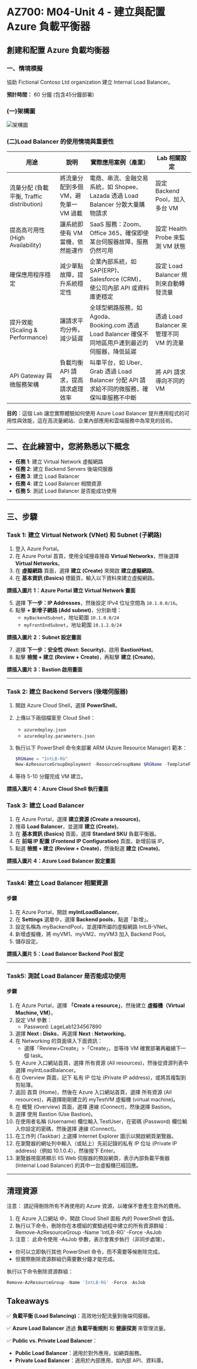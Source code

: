 # AZ700: M04-Unit 4 - 建立與配置 Azure 負載平衡器

## 創建和配置 Azure 負載均衡器

### 一、情境模擬

協助 Fictional Contoso Ltd organization 建立 Internal Load Balancer。


**預計時間：** 60 分鐘 (包含45分鐘部署)

### (一)架構圖 
![架構圖](./image\m2u4\1_Framework.png)
### (二)Load Balancer 的使用情境與重要性

| 用途 | 說明 | 實際應用案例（產業） | Lab 相關設定 |
|------|------|----------------|-------------|
| 流量分配 (負載平衡, Traffic distribution) | 將流量分配到多個 VM，避免單一 VM 過載 | 電商、串流、金融交易系統，如 Shopee、Lazada 透過 Load Balancer 分散大量購物請求 | 設定 Backend Pool，加入多台 VM |
| 提高高可用性 (High Availability) | 讓系統即使有 VM 當機，依然能運作 | SaaS 服務：Zoom、Office 365，確保即使某台伺服器故障，服務仍然可用 | 設定 Health Probe 來監測 VM 狀態 |
| 確保應用程序穩定 | 減少單點故障，提升系統穩定性 | 企業內部系統，如 SAP(ERP)、Salesforce (CRM)，使公司內部 API 或資料庫更穩定 | 設定 Load Balancer 規則來自動轉發流量 |
| 提升效能 (Scaling & Performance) | 讓請求平均分佈，減少延遲 | 全球型網路服務，如 Agoda、Booking.com 透過 Load Balancer 確保不同地區用戶連到最近的伺服器，降低延遲 | 透過 Load Balancer 來管理不同 VM 的流量 |
| API Gateway 與微服務架構 | 負載均衡 API 請求，提高請求處理效率 | 叫車平台，如 Uber、Grab 透過 Load Balancer 分配 API 請求給不同的微服務，確保叫車服務不中斷 | 將 API 請求導向不同的 VM |



 **目的**：這個 Lab 讓您實際體驗如何使用 Azure Load Balancer 提升應用程式的可用性與效能，這在高流量網站、企業內部應用和雲端服務中為常見的技術。

---

## **二、在此練習中，您將熟悉以下概念**

- **任務 1**: 建立 Virtual Network 虛擬網路
- **任務 2**: 建立 Backend Servers 後端伺服器
- **任務 3**: 建立 Load Balancer
- **任務 4**: 建立 Load Balancer 相關資源
- **任務 5**: 測試 Load Balancer 是否能成功使用

---

## **三、步驟**

### **Task 1: 建立 Virtual Network (VNet) 和 Subnet (子網路)**

1. 登入 Azure Portal。
2. 在 Azure Portal 首頁，使用全域搜尋搜尋 **Virtual Networks**，然後選擇 **Virtual Networks**。
3. 在 **虛擬網路** 頁面，選擇 **建立 (Create)** 來開啟 **建立虛擬網路**。
4. 在 **基本資訊 (Basics)** 標籤頁，輸入以下資料來建立虛擬網路。

**請插入圖片 1：Azure Portal 建立 Virtual Network 畫面**

5. 選擇 **下一步：IP Addresses**，然後設定 IPv4 位址空間為 `10.1.0.0/16`。
6. 點擊 **+ 新增子網路 (Add subnet)**，分別新增：
   - `myBackendSubnet`，地址範圍 `10.1.0.0/24`
   - `myFrontEndSubnet`，地址範圍 `10.1.2.0/24`

**請插入圖片 2：Subnet 設定畫面**

7. 選擇 **下一步：安全性 (Next: Security)**，啟用 **BastionHost**。
8. 點擊 **檢閱 + 建立 (Review + Create)**，再點擊 **建立 (Create)**。

**請插入圖片 3：Bastion 啟用畫面**

---

### **Task 2: 建立 Backend Servers (後端伺服器)**

1. 開啟 Azure Cloud Shell，選擇 **PowerShell**。
2. 上傳以下兩個檔案至 Cloud Shell：
   - `azuredeploy.json`
   - `azuredeploy.parameters.json`

3. 執行以下 PowerShell 命令來部署 ARM (Azure Resource Manager) 範本：

   ```powershell
   $RGName = "IntLB-RG"
   New-AzResourceGroupDeployment -ResourceGroupName $RGName -TemplateFile azuredeploy.json -TemplateParameterFile azuredeploy.parameters.json
   ```

4. 等待 5-10 分鐘完成 VM 建立。

**請插入圖片 4：Azure Cloud Shell 執行畫面**

### **Task 3: 建立 Load Balancer**

1. 在 Azure Portal，選擇 **建立資源 (Create a resource)**。
2. 搜尋 **Load Balancer**，並選擇 **建立 (Create)**。
3. 在 **基本資訊 (Basics)** 頁面，選擇 **Standard SKU** 負載平衡器。
4. 在 **前端 IP 配置 (Frontend IP Configuration)** 頁面，新增前端 IP。
5. 點選 **檢閱 + 建立 (Review + Create)**，然後點選 **建立 (Create)**。

**請插入圖片 4：Azure Load Balancer 設定畫面**

---
### **Task4: 建立 Load Balancer 相關資源**
#### **步驟**
1. 在 Azure Portal，開啟 **myIntLoadBalancer**。
2. 在 **Settings** 選單中，選擇 **Backend pools**，點選「新增」。
3. 設定名稱為 myBackendPool，並選擇所屬的虛擬網路 IntLB-VNet。
4. 新增虛擬機，將 myVM1、myVM2、myVM3 加入 Backend Pool。
5. 儲存設定。

**請插入圖片 5：Load Balancer Backend Pool 設定**

---

### **Task5: 測試 Load Balancer 是否能成功使用**
#### **步驟**
1. 在 Azure Portal，選擇 **「Create a resource」**，然後建立 **虛擬機（Virtual Machine, VM）**。
2. 設定 VM 參數：
    - Password: LageLab1234567890
3. 選擇 **Next : Disks**，再選擇 **Next : Networking**。
4. 在 Networking 的頁面填入下面資訊：
    - 選擇「Review+Create」>「Create」，並等待 VM 確實部署再繼續下一個 task。
5. 在 Azure 入口網站首頁，選擇 所有資源 (All resources)，然後從資源列表中選擇 myIntLoadBalancer。
6. 在 Overview 頁面，記下 私有 IP 位址 (Private IP address)，或將其複製到剪貼簿。
7. 返回 首頁 (Home)，然後在 Azure 入口網站首頁，選擇 所有資源 (All resources)，再選擇剛剛建立的 myTestVM 虛擬機 (virtual machine)。
8. 在 概覽 (Overview) 頁面，選擇 連線 (Connect)，然後選擇 Bastion。
9. 選擇 使用 Bastion (Use Bastion)。
10. 在使用者名稱 (Username) 欄位輸入 TestUser，在密碼 (Password) 欄位輸入你設定的密碼，然後選擇 連線 (Connect)。
11. 在工作列 (Taskbar) 上選擇 Internet Explorer 圖示以開啟網頁瀏覽器。
12. 在瀏覽器的網址列中輸入（或貼上）先前記錄的私有 IP 位址 (Private IP address)（例如 10.1.0.4），然後按下 Enter。
13. 瀏覽器視窗將顯示 IIS Web 伺服器的預設網頁，表示內部負載平衡器 (Internal Load Balancer) 的其中一台虛擬機已經回應。

---

## **清理資源**
注意： 請記得刪除所有不再使用的 Azure 資源，以確保不會產生意外的費用。
1.	在 Azure 入口網站 中，開啟 Cloud Shell 面板 內的 PowerShell 會話。
2.	執行以下命令，刪除你在本模組的實驗過程中建立的所有資源群組：
Remove-AzResourceGroup -Name 'IntLB-RG' -Force -AsJob
3.	注意： 此命令使用 -AsJob 參數，表示會異步執行（非同步處理）。
- 你可以立即執行其他 PowerShell 命令，而不需要等候刪除完成。
- 但實際刪除資源群組仍需要數分鐘才能完成。


執行以下命令刪除資源群組：

```powershell
Remove-AzResourceGroup -Name 'IntLB-RG' -Force -AsJob
```

## **Takeaways**

✅ **負載平衡 (Load Balancing)**：高效地分配流量到後端伺服器。

✅ **Azure Load Balancer** 透過 **負載平衡規則** 和 **健康探測** 來管理流量。

✅ **Public vs. Private Load Balancer**：
   - **Public Load Balancer**：適用於對外應用，如網頁服務。
   - **Private Load Balancer**：適用於內部應用，如內部 API、資料庫。



